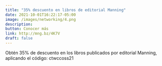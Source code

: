 ```yaml
---
title: "35% descuento en libros de editorial Manning"
date: 2021-10-01T16:22:17-05:00
image: /images/networking/4.png
description: 
button: Conocer más
link: http://mng.bz/4K7V
draft: false
---
```



Obtén 35% de descuento en los libros publicados por editorial Manning, aplicando el código: ctwccoss21